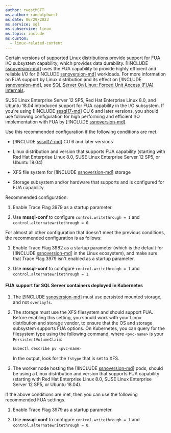 ```yaml
---
author: rwestMSFT
ms.author: randolphwest
ms.date: 06/29/2023
ms.service: sql
ms.subservice: linux
ms.topic: include
ms.custom:
  - linux-related-content
---
```

Certain versions of supported Linux distributions provide support for FUA I/O subsystem capability, which provides data durability. [!INCLUDE [ssnoversion-md](../../includes/ssnoversion-md.md)] uses the FUA capability to provide highly efficient and reliable I/O for [!INCLUDE [ssnoversion-md](../../includes/ssnoversion-md.md)] workloads. For more information on FUA support by Linux distribution and its effect on [!INCLUDE [ssnoversion-md](../../includes/ssnoversion-md.md)], see [SQL Server On Linux: Forced Unit Access (FUA) Internals](https://techcommunity.microsoft.com/t5/sql-server-blog/sql-server-on-linux-forced-unit-access-fua-internals/ba-p/3199102).

SUSE Linux Enterprise Server 12 SP5, Red Hat Enterprise Linux 8.0, and Ubuntu 18.04 introduced support for FUA capability in the I/O subsystem. If you're using [!INCLUDE [sssql17-md](../../includes/sssql17-md.md)] CU 6 and later versions, you should use following configuration for high performing and efficient I/O implementation with FUA by [!INCLUDE [ssnoversion-md](../../includes/ssnoversion-md.md)].

Use this recommended configuration if the following conditions are met.

- [!INCLUDE [sssql17-md](../../includes/sssql17-md.md)] CU 6 and later versions

- Linux distribution and version that supports FUA capability (starting with Red Hat Enterprise Linux 8.0, SUSE Linux Enterprise Server 12 SP5, or Ubuntu 18.04)

- XFS file system for [!INCLUDE [ssnoversion-md](../../includes/ssnoversion-md.md)] storage

- Storage subsystem and/or hardware that supports and is configured for FUA capability

Recommended configuration:

1. Enable Trace Flag 3979 as a startup parameter.

1. Use **mssql-conf** to configure `control.writethrough = 1` and `control.alternatewritethrough = 0`.

For almost all other configuration that doesn't meet the previous conditions, the recommended configuration is as follows:

1. Enable Trace Flag 3982 as a startup parameter (which is the default for [!INCLUDE [ssnoversion-md](../../includes/ssnoversion-md.md)] in the Linux ecosystem), and make sure that Trace Flag 3979 isn't enabled as a startup parameter.

1. Use **mssql-conf** to configure `control.writethrough = 1` and `control.alternatewritethrough = 1`.

#### FUA support for SQL Server containers deployed in Kubernetes

1. The [!INCLUDE [ssnoversion-md](../../includes/ssnoversion-md.md)] must use persisted mounted storage, and not `overlayfs`.

1. The storage must use the XFS filesystem and should support FUA. Before enabling this setting, you should work with your Linux distribution and storage vendor, to ensure that the OS and storage subsystem supports FUA options. On Kubernetes, you can query for the filesystem type using the following command, where `<pvc-name>` is your `PersistentVolumeClaim`:

   ```bash
   kubectl describe pv <pvc-name>
   ```

   In the output, look for the `fstype` that is set to XFS.

1. The worker node hosting the [!INCLUDE [ssnoversion-md](../../includes/ssnoversion-md.md)] pods, should be using a Linux distribution and version that supports FUA capability (starting with Red Hat Enterprise Linux 8.0, SUSE Linux Enterprise Server 12 SP5, or Ubuntu 18.04).

If the above conditions are met, then you can use the following recommended FUA settings.

1. Enable Trace Flag 3979 as a startup parameter.

1. Use **mssql-conf** to configure `control.writethrough = 1` and `control.alternatewritethrough = 0`.
